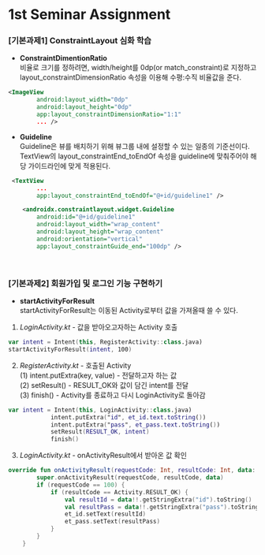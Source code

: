 # 1st Seminar Assignment

### [기본과제1] ConstraintLayout 심화 학습
* __ConstraintDimentionRatio__<br>
비율로 크기를 정하려면, width/height를 0dp(or match_constraint)로 지정하고 layout_constraintDimensionRatio 속성을 이용해 수평:수직 비율값을 준다.
```xml
<ImageView
        android:layout_width="0dp"
        android:layout_height="0dp"
        app:layout_constraintDimensionRatio="1:1"
        ... />
```

* __Guideline__<br>
Guideline은 뷰를 배치하기 위해 뷰그룹 내에 설정할 수 있는 일종의 기준선이다.
TextView의 layout_constraintEnd_toEndOf 속성을 guideline에 맞춰주어야 해당 가이드라인에 맞게 적용된다.
```xml
 <TextView
        ...
        app:layout_constraintEnd_toEndOf="@+id/guideline1" />

    <androidx.constraintlayout.widget.Guideline
        android:id="@+id/guideline1"
        android:layout_width="wrap_content"
        android:layout_height="wrap_content"
        android:orientation="vertical"
        app:layout_constraintGuide_end="100dp" />
```
<br>

### [기본과제2] 회원가입 및 로그인 기능 구현하기
* __startActivityForResult__<br>
startActivityForResult는 이동된 Activity로부터 값을 가져올때 쓸 수 있다.
1. _LoginActivity.kt_ - 값을 받아오고자하는 Activity 호출<br>
```kotlin
var intent = Intent(this, RegisterActivity::class.java)
startActivityForResult(intent, 100)
```
2. _RegisterActivity.kt_ - 호출된 Activity<br>
(1) intent.putExtra(key, value) - 전달하고자 하는 값<br>
(2) setResult() - RESULT_OK와 값이 담긴 intent를 전달<br>
(3) finish() - Activity를 종료하고 다시 LoginActivity로 돌아감<br>
```kotlin
var intent = Intent(this, LoginActivity::class.java)
            intent.putExtra("id", et_id.text.toString())
            intent.putExtra("pass", et_pass.text.toString())
            setResult(RESULT_OK, intent)
            finish()
```

3. _LoginActivity.kt_ - onActivityResult에서 받아온 값 확인
```kotlin
override fun onActivityResult(requestCode: Int, resultCode: Int, data: Intent?) {
        super.onActivityResult(requestCode, resultCode, data)
        if (requestCode == 100) {
            if (resultCode == Activity.RESULT_OK) {
                val resultId = data!!.getStringExtra("id").toString()
                val resultPass = data!!.getStringExtra("pass").toString()
                et_id.setText(resultId)
                et_pass.setText(resultPass)
            }
        }
    }
```
